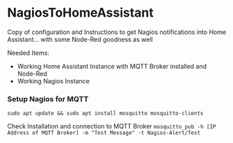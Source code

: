 # NagiosToHomeAssistant
Copy of configuration and Instructions to get Nagios notifications into Home Assistant... with some Node-Red goodness as well

Needed Items:
* Working Home Assistant Instance with MQTT Broker installed and Node-Red
* Working Nagios Instance 

### Setup Nagios for MQTT ###
``` sudo apt update && sudo apt install mosquitto mosquitto-clients ```

Check Installation and connection to MQTT Broker
``` mosquitto_pub -h [IP Address of MQTT Broker] -m "Test Message" -t Nagios-Alert/Test ```
